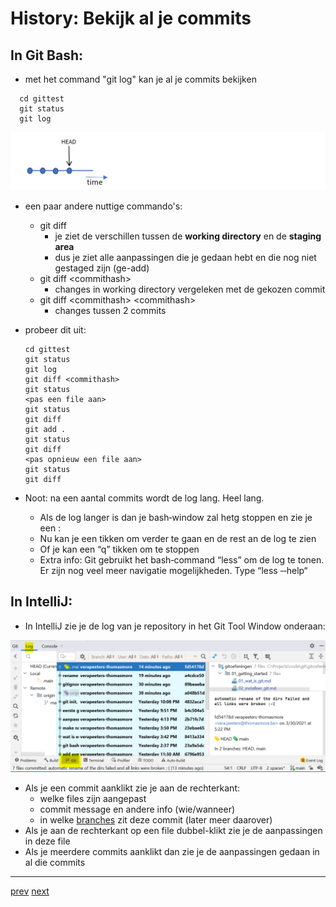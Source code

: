 # History: Bekijk al je commits 

## In Git Bash: 
*  met het command "git log" kan je al je commits bekijken
```
  cd gittest
  git status
  git log
```
![history_simple_timeline.png](images/history_simple_timeline.png)

* een paar andere nuttige commando's:
  * git diff
    * je ziet de verschillen tussen de **working directory** en de **staging area** 
    * dus je ziet alle aanpassingen die je gedaan hebt en die nog niet gestaged zijn (ge-add)
  * git diff \<commithash>
    * changes in working directory vergeleken met de gekozen commit
  * git diff \<commithash> \<commithash>
    * changes tussen 2 commits
* probeer dit uit:     
  ```
  cd gittest
  git status
  git log
  git diff <commithash>
  git status
  <pas een file aan>
  git status
  git diff
  git add .
  git status
  git diff
  <pas opnieuw een file aan>
  git status
  git diff    
  ```

* Noot: na een aantal commits wordt de log lang. Heel lang.
  * Als de log langer is dan je bash‐window zal hetg stoppen en zie je een :
  * Nu kan je een <blank> tikken om verder te gaan en de rest an de log te zien
  * Of je kan een “q” tikken om te stoppen
  * Extra info: Git gebruikt het bash‐command “less” om de log te tonen. 
    Er zijn nog veel meer navigatie mogelijkheden. Type “less ‐‐help“


## In IntelliJ: 
* In IntelliJ zie je de log van je repository in het Git Tool Window onderaan:

![history_log_in_intellij.png](images/history_log_in_intellij.png)

* Als je een commit aanklikt zie je aan de rechterkant: 
  * welke files zijn aangepast
  * commit message en andere info (wie/wanneer) 
  * in welke [branches](../04_branches/branches.md) zit deze commit (later meer daarover)
* Als je aan de rechterkant op een file dubbel-klikt zie je de aanpassingen in deze file 
* Als je meerdere commits aanklikt dan zie je de aanpassingen gedaan in al die commits 


---
[prev](../01_getting_started/07_gitignore.md)
[next](02_go_back_in_time.md)
